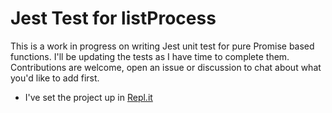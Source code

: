 # Jest Test for listProcess

This is a work in progress on writing Jest unit test for pure Promise based functions.  I'll be updating the tests as I have time to complete them.  Contributions are welcome, open an issue or discussion to chat about what you'd like to add first.

- I've set the project up in [Repl.it](https://repl.it/@subz390/listProcess) 